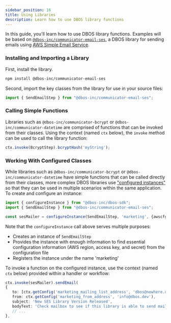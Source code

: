 ```yaml
---
sidebar_position: 16
title: Using Libraries
description: Learn how to use DBOS library functions
---
```


In this guide, you'll learn how to use DBOS library functions.  Examples will be based on [`@dbos-inc/communicator-email-ses`](https://www.npmjs.com/package/@dbos-inc/communicator-email-ses), a DBOS library for sending emails using [AWS Simple Email Service](https://aws.amazon.com/ses/).

### Installing and Importing a Library

First, install the library.
```bash
npm install @dbos-inc/communicator-email-ses
```

Second, import the key classes from the library for use in your source files:
```typescript
import { SendEmailStep } from "@dbos-inc/communicator-email-ses";
```

### Calling Simple Functions
Libraries such as `@dbos-inc/communicator-bcrypt` or `@dbos-inc/communicator-datetime` are comprised of functions that can be invoked from their classes.  Using the context (named `ctx` below), the `invoke` method can be used to call the library function:
```typescript
ctx.invoke(BcryptStep).bcryptHash('myString');
```

### Working With Configured Classes
While libraries such as `@dbos-inc/communicator-bcrypt` or `@dbos-inc/communicator-datetime` have simple functions that can be called directly from their classes, more complex DBOS libraries use ["configured instances"](../programmingmodel/configured-instances) so that they can be used in multiple scenarios within the same application.  To create and configure an instance:

```typescript
import { configureInstance } from "@dbos-inc/dbos-sdk";
import { SendEmailStep } from "@dbos-inc/communicator-email-ses";

const sesMailer = configureInstance(SendEmailStep, 'marketing', {awscfgname: 'marketing_email_aws_config'});
```

Note that the `configureInstance` call above serves multiple purposes:
* Creates an instance of `SendEmailStep`
* Provides the instance with enough information to find essential configuration information (AWS region, access key, and secret) from the configuration file
* Registers the instance under the name 'marketing'

To invoke a function on the configured instance, use the context (named `ctx` below) provided within a handler or workflow:
```typescript
ctx.invoke(sesMailer).sendEmail(
{
   to: [ctx.getConfig('marketing_mailing_list_address', 'dbos@nowhere.dev')],
   from: ctx.getConfig('marketing_from_address', 'info@dbos.dev'),
   subject: 'New SES Library Version Released',
   bodyText: 'Check mailbox to see if this library is able to send mail about itself.',
   // ...
},
```
